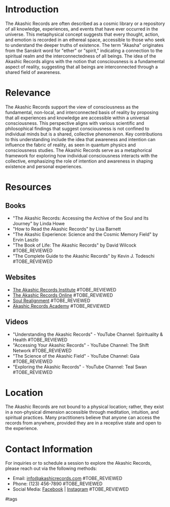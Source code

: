 # Introduction
The Akashic Records are often described as a cosmic library or a repository of all knowledge, experiences, and events that have ever occurred in the universe. This metaphysical concept suggests that every thought, action, and emotion is recorded in an ethereal space, accessible to those who seek to understand the deeper truths of existence. The term "Akasha" originates from the Sanskrit word for "ether" or "spirit," indicating a connection to the spiritual realm and the interconnectedness of all beings. The idea of the Akashic Records aligns with the notion that consciousness is a fundamental aspect of reality, suggesting that all beings are interconnected through a shared field of awareness.

# Relevance
The Akashic Records support the view of consciousness as the fundamental, non-local, and interconnected basis of reality by proposing that all experiences and knowledge are accessible within a universal consciousness. This perspective aligns with various scientific and philosophical findings that suggest consciousness is not confined to individual minds but is a shared, collective phenomenon. Key contributions to this understanding include the idea that awareness and intention can influence the fabric of reality, as seen in quantum physics and consciousness studies. The Akashic Records serve as a metaphorical framework for exploring how individual consciousness interacts with the collective, emphasizing the role of intention and awareness in shaping existence and personal experiences.

# Resources
## Books
- "The Akashic Records: Accessing the Archive of the Soul and Its Journey" by Linda Howe
- "How to Read the Akashic Records" by Lisa Barnett
- "The Akashic Experience: Science and the Cosmic Memory Field" by Ervin Laszlo
- "The Book of Life: The Akashic Records" by David Wilcock #TOBE_REVIEWED
- "The Complete Guide to the Akashic Records" by Kevin J. Todeschi #TOBE_REVIEWED

## Websites
- [The Akashic Records Institute](https://www.akashicrecords.com) #TOBE_REVIEWED
- [The Akashic Records Online](https://www.akashicrecordsonline.com) #TOBE_REVIEWED
- [Soul Realignment](https://www.soulrealignment.com) #TOBE_REVIEWED
- [Akashic Records Academy](https://www.akashicrecordsacademy.com) #TOBE_REVIEWED

## Videos
- "Understanding the Akashic Records" - YouTube Channel: Spirituality & Health #TOBE_REVIEWED
- "Accessing Your Akashic Records" - YouTube Channel: The Shift Network #TOBE_REVIEWED
- "The Science of the Akashic Field" - YouTube Channel: Gaia #TOBE_REVIEWED
- "Exploring the Akashic Records" - YouTube Channel: Teal Swan #TOBE_REVIEWED

# Location
The Akashic Records are not bound to a physical location; rather, they exist in a non-physical dimension accessible through meditation, intuition, and spiritual practices. Many practitioners believe that anyone can access the records from anywhere, provided they are in a receptive state and open to the experience.

# Contact Information
For inquiries or to schedule a session to explore the Akashic Records, please reach out via the following methods:
- Email: info@akashicrecords.com #TOBE_REVIEWED
- Phone: (123) 456-7890 #TOBE_REVIEWED
- Social Media: [Facebook](https://www.facebook.com/akashicrecords) | [Instagram](https://www.instagram.com/akashicrecords) #TOBE_REVIEWED

#tags
